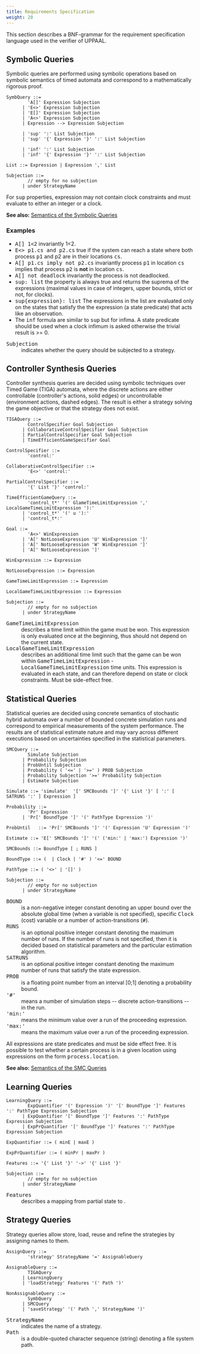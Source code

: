 ```yaml
---
title: Requirements Specification
weight: 20
---
```


This section describes a BNF-grammar for the requirement specification language used in the verifier of UPPAAL.

## Symbolic Queries

Symbolic queries are performed using symbolic operations based on symbolic semantics of timed automata and correspond to a mathematically rigorous proof.


``` EBNF
SymbQuery ::=
        'A[]' Expression Subjection
      | 'E<>' Expression Subjection
      | 'E[]' Expression Subjection
      | 'A<>' Expression Subjection
      | Expression --> Expression Subjection

      | 'sup' ':' List Subjection
      | 'sup' '{' Expression '}' ':' List Subjection

      | 'inf' ':' List Subjection
      | 'inf' '{' Expression '}' ':' List Subjection

List ::= Expression | Expression ',' List

Subjection ::= 
	    // empty for no subjection
	  | under StrategyName   
```

For <tt>sup</tt> properties, expression may not contain clock constraints and must evaluate to either an integer or a clock.

**See also:** [Semantics of the Symbolic Queries](symb_queries/)

### Examples

*   <tt>A[] 1<2</tt>
    invariantly 1<2.
*   <tt>E<> p1.cs and p2.cs</tt>
    true if the system can reach a state where both process <tt>p1</tt> and p2 are in their locations <tt>cs</tt>.
*   <tt>A[] p1.cs imply not p2.cs</tt>
    invariantly process <tt>p1</tt> in location <tt>cs</tt> implies that process <tt>p2</tt> is **not** in location <tt>cs</tt>.
*   <tt>A[] not deadlock</tt>
    invariantly the process is not deadlocked.
*   <tt>sup: list</tt>
    the property is always true and returns the suprema of the expressions (maximal values in case of integers, upper bounds, strict or not, for clocks).
*   <tt>sup{expression}: list</tt>
    The expressions in the list are evaluated only on the states that satisfy the the expression (a state predicate) that acts like an observation.
*   The <tt>inf</tt> formula are similar to <tt>sup</tt> but for infima. A state predicate should be used when a clock infimum is asked otherwise the trivial result is >= 0.

<dl>
<dt><tt>Subjection</tt></dt>
<dd>indicates whether the query should be subjected to a strategy.</dd>
</dl>

## Controller Synthesis Queries

Controller synthesis queries are decided using symbolic techniques over Timed Game (TIGA) automata, where the discrete actions are either controllable (controller's actions, solid edges) or uncontrollable (environment actions, dashed edges). The result is either a strategy solving the game objective or that the strategy does not exist.

``` EBNF
TIGAQuery ::=
        ControlSpecifier Goal Subjection
      | CollaborativeControlSpecifier Goal Subjection
      | PartialControlSpecifier Goal Subjection
      | TimeEfficientGameSpecifier Goal

ControlSpecifier ::=
        'control:'

CollaborativeControlSpecifier ::=
        'E<>' 'control:'

PartialControlSpecifier ::=
        '{' List '}' 'control:'

TimeEfficientGameQuery ::=
        'control_t*' '(' GlameTimeLimitExpression ',' LocalGameTimeLimitExpression '):'
      | 'control_t*' '(' u '):'
      | 'control_t*:'
      
Goal ::=  
        'A<>' WinExpression
      | 'A[' NotLooseExpression 'U' WinExpression ']'
      | 'A[' NotLooseExpression 'W' WinExpression ']'
      | 'A[' NotLooseExpression ']'

WinExpression ::= Expression

NotLooseExpression ::= Expression

GameTimeLimitExpression ::= Expression

LocalGameTimeLimitExpression ::= Expression

Subjection ::= 
	    // empty for no subjection
	  | under StrategyName   
```

<dl>
<dt><tt>GameTimeLimitExpression </tt></dt>
<dd>describes a time limit within the game must be won. This expression is only evaluated once at the beginning, thus should not depend on the current state.</dd>

<dt><tt>LocalGameTimeLimitExpression </tt></dt>
<dd>describes an additional time limit such that the game can be won within <tt>GameTimeLimitExpression</tt> - <tt>LocalGameTimeLimitExpression</tt> time units. This expression is evaluated in each state, and can therefore depend on state or clock constraints. Must be side-effect free.</dd>
</dl>


## Statistical Queries

Statistical queries are decided using concrete semantics of stochastic hybrid automata over a number of bounded concrete simulation runs and correspond to empirical measurements of the system performance. The results are of statistical estimate nature and may vary across different executions based on uncertainties specified in the statistical parameters.

``` EBNF
SMCQuery ::=
	    Simulate Subjection
      | Probability Subjection
      | ProbUntil Subjection
      | Probability ( '<=' | '>=' ) PROB Subjection
      | Probability Subjection '>=' Probability Subjection
      | Estimate Subjection

Simulate ::= 'simulate'  '[' SMCBounds ']' '{' List '}' [ ':' [ SATRUNS ':' ] Expression ]

Probability ::= 
        'Pr' Expression
      | 'Pr[' BoundType ']' '(' PathType Expression ')'

ProbUntil   ::= 'Pr[' SMCBounds ']' '(' Expression 'U' Expression ')'

Estimate ::= 'E[' SMCBounds ']' '(' ('min:' | 'max:') Expression ')'

SMCBounds ::= BoundType [ ; RUNS ]

BoundType ::= (  | Clock | '#' ) '<=' BOUND

PathType ::= ( '<>' | '[]' )

Subjection ::= 
	    // empty for no subjection
	  | under StrategyName   
```

<dl>
<dt><tt>BOUND</tt></dt>
<dd>is a non-negative integer constant denoting an upper bound over the absolute global time (when a variable is not specified), specific <tt>Clock</tt> (cost) variable or a number of action-transitions (<tt>#</tt>).</dd>

<dt><tt>RUNS</tt></dt>
<dd>is an optional positive integer constant denoting the maximum number of runs. If the number of runs is not specified, then it is decided based on statistical parameters and the particular estimation algorithm.</dd>

<dt><tt>SATRUNS</tt></dt>
<dd>is an optional positive integer constant denoting the maximum number of runs that satisfy the state expression.</dd>

<dt><tt>PROB</tt></dt>
<dd>is a floating point number from an interval [0;1] denoting a probability bound.</dd>

<dt><tt>'#'</tt></dt>
<dd>means a number of simulation steps -- discrete action-transitions -- in the run.</dd>

<dt><tt>'min:'</tt></dt>
<dd>means the minimum value over a run of the proceeding expression.</dd>

<dt><tt>'max:'</tt></dt>
<dd>means the maximum value over a run of the proceeding expression.</dd>
</dl>

All expressions are state predicates and must be side effect free. It is possible to test whether a certain process is in a given location using expressions on the form <tt>process.location</tt>.

**See also:** [Semantics of the SMC Queries](smc_queries/)


## Learning Queries

``` EBNF
LearningQuery ::=
        ExpQuantifier '(' Expression ')' '[' BoundType ']' Features ':' PathType Expression Subjection
	  | ExpQuantifier '[' BoundType ']' Features ':' PathType Expression Subjection
	  | ExpPrQuantifier '[' BoundType ']' Features ':' PathType Expression Subjection

ExpQuantifier ::= ( minE | maxE )

ExpPrQuantifier ::= ( minPr | maxPr )

Features ::= '{' List '}' '->' '{' List '}' 

Subjection ::= 
	    // empty for no subjection
	  | under StrategyName   
```

<dl>
<dt><tt>Features</tt></dt>
<dd>describes a mapping from partial state to .</dd>
</dl>


## Strategy Queries

Strategy queries allow store, load, reuse and refine the strategies by assigning names to them.

``` EBNF
AssignQuery ::=
	    'strategy' StrategyName '=' AssignableQuery

AssignableQuery ::=
        TIGAQuery
	  | LearningQuery
	  | 'loadStrategy' Features '(' Path ')'

NonAssignableQuery ::=
        SymbQuery
	  | SMCQuery
	  | 'saveStrategy' '(' Path ',' StrategyName ')' 
```

<dl>
<dt><tt>StrategyName</tt></dt>
<dd>indicates the name of a strategy.</dd>

<dt><tt>Path</tt></dt>
<dd>is a double-quoted character sequence (string) denoting a file system path.</dd>
</dl>
